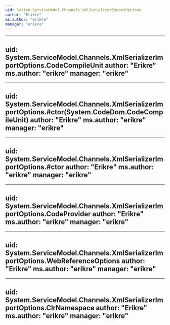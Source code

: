 ```yaml
---
uid: System.ServiceModel.Channels.XmlSerializerImportOptions
author: "Erikre"
ms.author: "erikre"
manager: "erikre"
---
```


---
uid: System.ServiceModel.Channels.XmlSerializerImportOptions.CodeCompileUnit
author: "Erikre"
ms.author: "erikre"
manager: "erikre"
---

---
uid: System.ServiceModel.Channels.XmlSerializerImportOptions.#ctor(System.CodeDom.CodeCompileUnit)
author: "Erikre"
ms.author: "erikre"
manager: "erikre"
---

---
uid: System.ServiceModel.Channels.XmlSerializerImportOptions.#ctor
author: "Erikre"
ms.author: "erikre"
manager: "erikre"
---

---
uid: System.ServiceModel.Channels.XmlSerializerImportOptions.CodeProvider
author: "Erikre"
ms.author: "erikre"
manager: "erikre"
---

---
uid: System.ServiceModel.Channels.XmlSerializerImportOptions.WebReferenceOptions
author: "Erikre"
ms.author: "erikre"
manager: "erikre"
---

---
uid: System.ServiceModel.Channels.XmlSerializerImportOptions.ClrNamespace
author: "Erikre"
ms.author: "erikre"
manager: "erikre"
---
